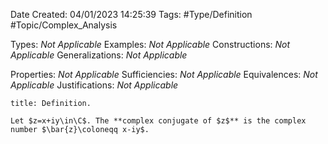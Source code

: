 <div class="topSpace"></div>

Date Created: 04/01/2023 14:25:39
Tags: #Type/Definition #Topic/Complex_Analysis

Types: <i>Not Applicable</i>
Examples: <i>Not Applicable</i>
Constructions: <i>Not Applicable</i>
Generalizations: <i>Not Applicable</i>

Properties: <i>Not Applicable</i>
Sufficiencies: <i>Not Applicable</i>
Equivalences: <i>Not Applicable</i>
Justifications: <i>Not Applicable</i>

``` ad-Definition
title: Definition.

Let $z=x+iy\in\C$. The **complex conjugate of $z$** is the complex number $\bar{z}\coloneqq x-iy$.

```
